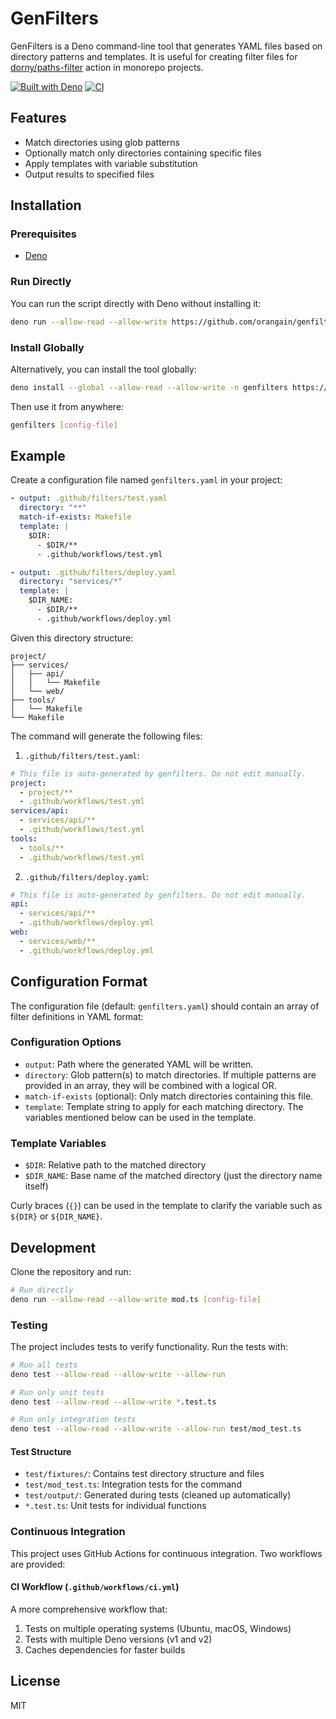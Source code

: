 # GenFilters

GenFilters is a Deno command-line tool that generates YAML files based on
directory patterns and templates. It is useful for creating filter files for
[dorny/paths-filter](https://github.com/dorny/paths-filter) action in monorepo
projects.

[![Built with Deno](https://img.shields.io/badge/built%20with-deno-brightgreen.svg)](https://deno.land/)
[![CI](https://github.com/orangain/genfilters/actions/workflows/ci.yml/badge.svg)](https://github.com/orangain/genfilters/actions/workflows/ci.yml)

## Features

- Match directories using glob patterns
- Optionally match only directories containing specific files
- Apply templates with variable substitution
- Output results to specified files

## Installation

### Prerequisites

- [Deno](https://deno.land/)

### Run Directly

You can run the script directly with Deno without installing it:

```bash
deno run --allow-read --allow-write https://github.com/orangain/genfilters/raw/refs/heads/main/mod.ts [config-file]
```

### Install Globally

Alternatively, you can install the tool globally:

```bash
deno install --global --allow-read --allow-write -n genfilters https://github.com/orangain/genfilters/raw/refs/heads/main/mod.ts
```

Then use it from anywhere:

```bash
genfilters [config-file]
```

## Example

Create a configuration file named `genfilters.yaml` in your project:

```yaml
- output: .github/filters/test.yaml
  directory: "**"
  match-if-exists: Makefile
  template: |
    $DIR:
      - $DIR/**
      - .github/workflows/test.yml

- output: .github/filters/deploy.yaml
  directory: "services/*"
  template: |
    $DIR_NAME:
      - $DIR/**
      - .github/workflows/deploy.yml
```

Given this directory structure:

```
project/
├── services/
│   ├── api/
│   │   └── Makefile
│   └── web/
├── tools/
│   └── Makefile
└── Makefile
```

The command will generate the following files:

1. `.github/filters/test.yaml`:

```yaml
# This file is auto-generated by genfilters. Do not edit manually.
project:
  - project/**
  - .github/workflows/test.yml
services/api:
  - services/api/**
  - .github/workflows/test.yml
tools:
  - tools/**
  - .github/workflows/test.yml
```

2. `.github/filters/deploy.yaml`:

```yaml
# This file is auto-generated by genfilters. Do not edit manually.
api:
  - services/api/**
  - .github/workflows/deploy.yml
web:
  - services/web/**
  - .github/workflows/deploy.yml
```

## Configuration Format

The configuration file (default: `genfilters.yaml`) should contain an array of
filter definitions in YAML format:

### Configuration Options

- `output`: Path where the generated YAML will be written.
- `directory`: Glob pattern(s) to match directories. If multiple patterns are
  provided in an array, they will be combined with a logical OR.
- `match-if-exists` (optional): Only match directories containing this file.
- `template`: Template string to apply for each matching directory. The
  variables mentioned below can be used in the template.

### Template Variables

- `$DIR`: Relative path to the matched directory
- `$DIR_NAME`: Base name of the matched directory (just the directory name
  itself)

Curly braces (`{}`) can be used in the template to clarify the variable such as
`${DIR}` or `${DIR_NAME}`.

## Development

Clone the repository and run:

```bash
# Run directly
deno run --allow-read --allow-write mod.ts [config-file]
```

### Testing

The project includes tests to verify functionality. Run the tests with:

```bash
# Run all tests
deno test --allow-read --allow-write --allow-run

# Run only unit tests
deno test --allow-read --allow-write *.test.ts

# Run only integration tests
deno test --allow-read --allow-write --allow-run test/mod_test.ts
```

#### Test Structure

- `test/fixtures/`: Contains test directory structure and files
- `test/mod_test.ts`: Integration tests for the command
- `test/output/`: Generated during tests (cleaned up automatically)
- `*.test.ts`: Unit tests for individual functions

### Continuous Integration

This project uses GitHub Actions for continuous integration. Two workflows are
provided:

#### CI Workflow (`.github/workflows/ci.yml`)

A more comprehensive workflow that:

1. Tests on multiple operating systems (Ubuntu, macOS, Windows)
2. Tests with multiple Deno versions (v1 and v2)
3. Caches dependencies for faster builds

## License

MIT
